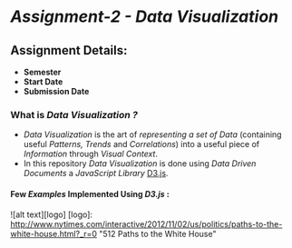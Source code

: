 # _**Assignment-2 - Data Visualization**_

## Assignment Details:
- **Semester**
- **Start Date**
- **Submission Date**

### What is _Data Visualization ?_

- _Data Visualization_ is the art of _representing a set of Data_ (containing
useful _Patterns, Trends_ and _Correlations_) into a useful piece of
_Information_ through _Visual Context_.
- In this repository _Data Visualization_ is done using _Data Driven Documents_
a _JavaScript Library_ [D3.js](https://d3js.org/).

#### Few _Examples_ Implemented Using _D3.js_ :
![alt text][logo]
[logo]: http://www.nytimes.com/interactive/2012/11/02/us/politics/paths-to-the-white-house.html?_r=0 "512 Paths to the White House"
